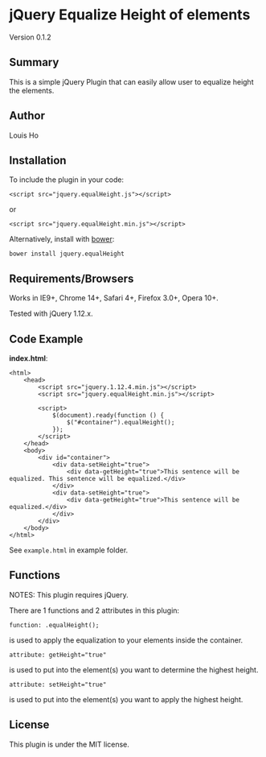 # jQuery Equalize Height of elements

Version 0.1.2

## Summary

This is a simple jQuery Plugin that can easily allow user to equalize height the elements.

## Author

Louis Ho

## Installation

To include the plugin in your code:

	<script src="jquery.equalHeight.js"></script>
	
or

	<script src="jquery.equalHeight.min.js"></script>

Alternatively, install with [bower](https://github.com/bower/bower): 
	
	bower install jquery.equalHeight

## Requirements/Browsers

Works in IE9+, Chrome 14+, Safari 4+, Firefox 3.0+, Opera 10+.

Tested with jQuery 1.12.x.

## Code Example

**index.html**:

	<html>
		<head>
			<script src="jquery.1.12.4.min.js"></script>
			<script src="jquery.equalHeight.min.js"></script>

			<script>
				$(document).ready(function () {
					$("#container").equalHeight();
				});
			</script>
		</head>
		<body>
			<div id="container">
				<div data-setHeight="true">
					<div data-getHeight="true">This sentence will be equalized. This sentence will be equalized.</div>
				</div>
				<div data-setHeight="true">
					<div data-getHeight="true">This sentence will be equalized.</div>
				</div>
			</div>
		</body>
	</html>


See `example.html` in example folder.

## Functions

NOTES: This plugin requires jQuery.


There are 1 functions and 2 attributes in this plugin:

	function: .equalHeight();	

is used to apply the equalization to your elements inside the container.

	attribute: getHeight="true"

is used to put into the element(s) you want to determine the highest height.

	attribute: setHeight="true"		
	
is used to put into the element(s) you want to apply the highest height.


## License

This plugin is under the MIT license.
